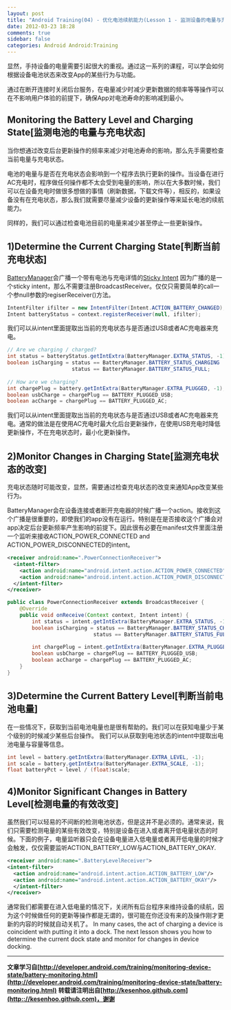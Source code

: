 ```yaml
---
layout: post
title: "Android Training(04) - 优化电池续航能力(Lesson 1 - 监测设备的电量与充电状态)"
date: 2012-03-23 18:28
comments: true
sidebar: false
categories: Android Android:Training
---
```


显然，手持设备的电量需要引起很大的重视。通过这一系列的课程，可以学会如何根据设备电池状态来改变App的某些行为与功能。

通过在断开连接时关闭后台服务，在电量减少时减少更新数据的频率等等操作可以在不影响用户体验的前提下，确保App对电池寿命的影响减到最小。

## Monitoring the Battery Level and Charging State[监测电池的电量与充电状态]
当你想通过改变后台更新操作的频率来减少对电池寿命的影响，那么先手需要检查当前电量与充电状态。

电池的电量与是否在充电状态会影响到一个程序去执行更新的操作。当设备在进行AC充电时，程序做任何操作都不太会受到电量的影响，所以在大多数时候，我们可以在设备充电时做很多想做的事情（刷新数据，下载文件等），相反的，如果设备没有在充电状态，那么我们就需要尽量减少设备的更新操作等来延长电池的续航能力。

同样的，我们可以通过检查电池目前的电量来减少甚至停止一些更新操作。

<!-- More -->

## 1)Determine the Current Charging State[判断当前充电状态]

[BatteryManager](http://developer.android.com/reference/android/os/BatteryManager.html)会广播一个带有电池与充电详情的[Sticky Intent](http://developer.android.com/guide/topics/fundamentals/services.html)
因为广播的是一个sticky intent，那么不需要注册BroadcastReceiver。仅仅只需要简单的call一个参null参数的regiserReceiver()方法。
```java
IntentFilter ifilter = new IntentFilter(Intent.ACTION_BATTERY_CHANGED);  
Intent batteryStatus = context.registerReceiver(null, ifilter);  
```
我们可以从intent里面提取出当前的充电状态与是否通过USB或者AC充电器来充电。
```java
// Are we charging / charged?  
int status = batteryStatus.getIntExtra(BatteryManager.EXTRA_STATUS, -1);  
boolean isCharging = status == BatteryManager.BATTERY_STATUS_CHARGING ||  
                     status == BatteryManager.BATTERY_STATUS_FULL;  
  
// How are we charging?  
int chargePlug = battery.getIntExtra(BatteryManager.EXTRA_PLUGGED, -1);  
boolean usbCharge = chargePlug == BATTERY_PLUGGED_USB;  
boolean acCharge = chargePlug == BATTERY_PLUGGED_AC;  
```
我们可以从intent里面提取出当前的充电状态与是否通过USB或者AC充电器来充电。通常的做法是在使用AC充电时最大化后台更新操作，在使用USB充电时降低更新操作，不在充电状态时，最小化更新操作。

## 2)Monitor Changes in Charging State[监测充电状态的改变]
充电状态随时可能改变，显然，需要通过检查充电状态的改变来通知App改变某些行为。

BatteryManager会在设备连接或者断开充电器的时候广播一个action。接收到这个广播是很重要的，即使我们的app没有在运行。特别是在是否接收这个广播会对app决定后台更新频率产生影响的前提下。因此很有必要在manifest文件里面注册一个监听来接收ACTION_POWER_CONNECTED and ACTION_POWER_DISCONNECTED的intent。
```xml
<receiver android:name=".PowerConnectionReceiver">  
  <intent-filter>  
    <action android:name="android.intent.action.ACTION_POWER_CONNECTED"/>  
    <action android:name="android.intent.action.ACTION_POWER_DISCONNECTED"/>  
  </intent-filter>  
</receiver>  
```
```java
public class PowerConnectionReceiver extends BroadcastReceiver {  
    @Override  
    public void onReceive(Context context, Intent intent) {   
        int status = intent.getIntExtra(BatteryManager.EXTRA_STATUS, -1);  
        boolean isCharging = status == BatteryManager.BATTERY_STATUS_CHARGING ||  
                            status == BatteryManager.BATTERY_STATUS_FULL;  
      
        int chargePlug = intent.getIntExtra(BatteryManager.EXTRA_PLUGGED, -1);  
        boolean usbCharge = chargePlug == BATTERY_PLUGGED_USB;  
        boolean acCharge = chargePlug == BATTERY_PLUGGED_AC;  
    }  
}  
```

## 3)Determine the Current Battery Level[判断当前电池电量]
在一些情况下，获取到当前电池电量也是很有帮助的。我们可以在获知电量少于某个级别的时候减少某些后台操作。
我们可以从获取到电池状态的intent中提取出电池电量与容量等信息。
```java
int level = battery.getIntExtra(BatteryManager.EXTRA_LEVEL, -1);  
int scale = battery.getIntExtra(BatteryManager.EXTRA_SCALE, -1);  
float batteryPct = level / (float)scale;  
```
 
## 4)Monitor Significant Changes in Battery Level[检测电量的有效改变]
虽然我们可以轻易的不间断的检测电池状态，但是这并不是必须的。通常来说，我们只需要检测电量的某些有效改变，特别是设备在进入或者离开低电量状态的时候。下面的例子，电量监听器只会在设备电量进入低电量或者离开低电量的时候才会触发，仅仅需要监听ACTION_BATTERY_LOW与ACTION_BATTERY_OKAY.
```xml
<receiver android:name=".BatteryLevelReceiver">  
<intent-filter>  
  <action android:name="android.intent.action.ACTION_BATTERY_LOW"/>  
  <action android:name="android.intent.action.ACTION_BATTERY_OKAY"/>  
  </intent-filter>  
</receiver>
```  
通常我们都需要在进入低电量的情况下，关闭所有后台程序来维持设备的续航，因为这个时候做任何的更新等操作都是无谓的，很可能在你还没有来的及操作刚才更新的内容的时候就自动关机了。
In many cases, the act of charging a device is coincident with putting it into a dock. The next lesson shows you how to determine the current dock state and monitor for changes in device docking.

***
**文章学习自[http://developer.android.com/training/monitoring-device-state/battery-monitoring.html](http://developer.android.com/training/monitoring-device-state/battery-monitoring.html)**
**转载请注明出自[http://kesenhoo.github.com](http:://kesenhoo.github.com)，谢谢**


